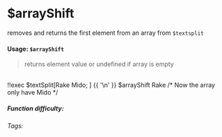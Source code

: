 # $arrayShift
removes and returns the first element from an array from `$textsplit`

#### Usage: `$arrayShift`
> returns element value or undefined if array is empty

<br/>
<discord-messages>
	<discord-message :bot="false" role-color="#ffcc9a" author="Member">
		!!exec $textSplit[Rake Mido; ] {{ '\n' }} $arrayShift
	</discord-message>
	<discord-message :bot="true" role-color="#0099ff" author="Custom Command" avatar="https://media.discordapp.net/avatars/725721249652670555/781224f90c3b841ba5b40678e032f74a.webp">
		Rake /* Now the array only have Mido */
	</discord-message>
</discord-messages>

##### Function difficulty: <Badge type="tip" text="Easy" vertical="middle" /> 
###### Tags: <Badge type="tip" text="array" vertical="middle" /> <Badge type="tip" text="shift" vertical="middle" /> <Badge type="tip" text="textsplit" vertical="middle" /> <Badge type="tip" text="remove" vertical="middle" />
